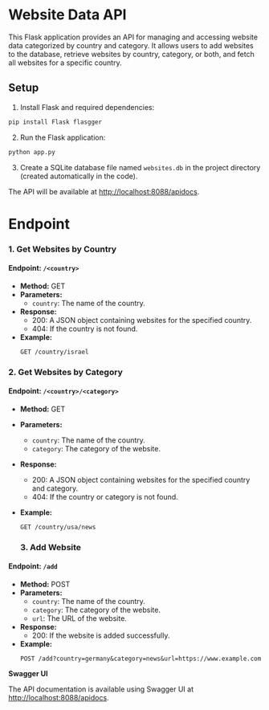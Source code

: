 # Website Data API

This Flask application provides an API for managing and accessing website data categorized by country and category. It allows users to add websites to the database, retrieve websites by country, category, or both, and fetch all websites for a specific country.

## Setup

1. Install Flask and required dependencies:

```bash
pip install Flask flasgger
```

2. Run the Flask application:
```bash
python app.py
```

3. Create a SQLite database file named `websites.db` in the project directory (created automatically in the code).

The API will be available at [http://localhost:8088/apidocs](http://localhost:8088/apidocs).


# Endpoint
### 1. Get Websites by Country

#### Endpoint: `/<country>`

- **Method:** GET
- **Parameters:**
  - `country`: The name of the country.
- **Response:**
  - 200: A JSON object containing websites for the specified country.
  - 404: If the country is not found.     
- **Example:**
  ```http
  GET /country/israel
  ```

### 2. Get Websites by Category

#### Endpoint: `/<country>/<category>`

- **Method:** GET
- **Parameters:**
  - `country`: The name of the country.
  - `category`: The category of the website.
- **Response:**
  - 200: A JSON object containing websites for the specified country and category.
  - 404: If the country or category is not found.
- **Example:**
  ```http
  GET /country/usa/news
   ```

  ### 3. Add Website

#### Endpoint: `/add`

- **Method:** POST
- **Parameters:**
  - `country`: The name of the country.
  - `category`: The category of the website.
  - `url`: The URL of the website.
- **Response:**
  - 200: If the website is added successfully.
- **Example:**
  ```http
  POST /add?country=germany&category=news&url=https://www.example.com
  ```

**Swagger UI**

The API documentation is available using Swagger UI at [http://localhost:8088/apidocs](http://localhost:8088/apidocs).


